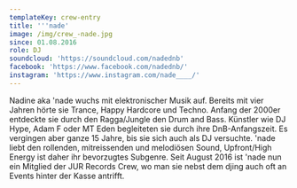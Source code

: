 ```yaml
---
templateKey: crew-entry
title: '''nade'
image: /img/crew_-nade.jpg
since: 01.08.2016
role: DJ
soundcloud: 'https://soundcloud.com/nadednb'
facebook: 'https://www.facebook.com/nadednb/'
instagram: 'https://www.instagram.com/nade____/'
---
```

Nadine aka 'nade wuchs mit elektronischer Musik auf. Bereits mit vier Jahren hörte sie Trance, Happy Hardcore und Techno. Anfang der 2000er entdeckte sie durch den Ragga/Jungle den Drum and Bass. Künstler wie DJ Hype, Adam F oder MT Eden begleiteten sie durch ihre DnB-Anfangszeit. Es vergingen aber ganze 15 Jahre, bis sie sich auch als DJ versuchte. 'nade liebt den rollenden, mitreissenden und melodiösen Sound, Upfront/High Energy ist daher ihr bevorzugtes Subgenre. Seit August 2016 ist 'nade nun ein Mitglied der JUR Records Crew, wo man sie nebst dem djing auch oft an Events hinter der Kasse antrifft.
